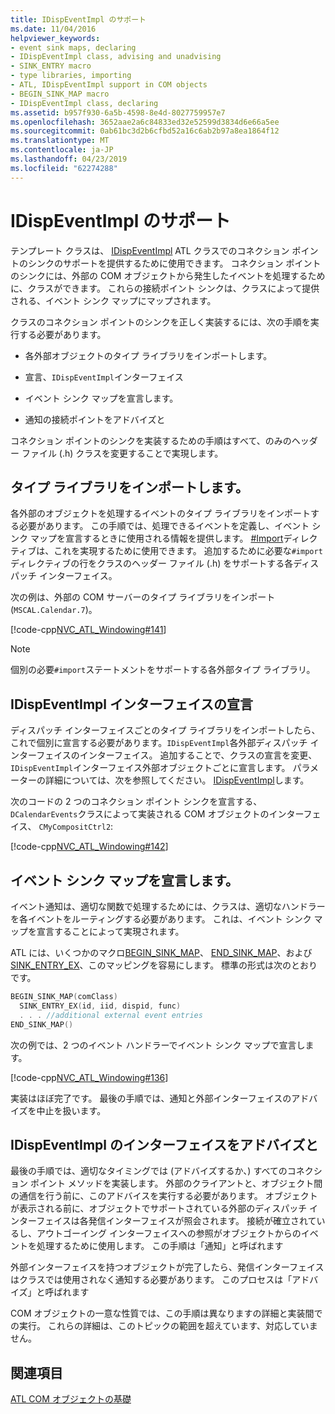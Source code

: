 ```yaml
---
title: IDispEventImpl のサポート
ms.date: 11/04/2016
helpviewer_keywords:
- event sink maps, declaring
- IDispEventImpl class, advising and unadvising
- SINK_ENTRY macro
- type libraries, importing
- ATL, IDispEventImpl support in COM objects
- BEGIN_SINK_MAP macro
- IDispEventImpl class, declaring
ms.assetid: b957f930-6a5b-4598-8e4d-8027759957e7
ms.openlocfilehash: 3652aae2a6c84833ed32e52599d3834d6e66a5ee
ms.sourcegitcommit: 0ab61bc3d2b6cfbd52a16c6ab2b97a8ea1864f12
ms.translationtype: MT
ms.contentlocale: ja-JP
ms.lasthandoff: 04/23/2019
ms.locfileid: "62274288"
---
```

# <a name="supporting-idispeventimpl"></a>IDispEventImpl のサポート

テンプレート クラスは、 [IDispEventImpl](../atl/reference/idispeventimpl-class.md) ATL クラスでのコネクション ポイントのシンクのサポートを提供するために使用できます。 コネクション ポイントのシンクには、外部の COM オブジェクトから発生したイベントを処理するために、クラスができます。 これらの接続ポイント シンクは、クラスによって提供される、イベント シンク マップにマップされます。

クラスのコネクション ポイントのシンクを正しく実装するには、次の手順を実行する必要があります。

- 各外部オブジェクトのタイプ ライブラリをインポートします。

- 宣言、`IDispEventImpl`インターフェイス

- イベント シンク マップを宣言します。

- 通知の接続ポイントをアドバイズと

コネクション ポイントのシンクを実装するための手順はすべて、のみのヘッダー ファイル (.h) クラスを変更することで実現します。

## <a name="importing-the-type-libraries"></a>タイプ ライブラリをインポートします。

各外部のオブジェクトを処理するイベントのタイプ ライブラリをインポートする必要があります。 この手順では、処理できるイベントを定義し、イベント シンク マップを宣言するときに使用される情報を提供します。 [#Import](../preprocessor/hash-import-directive-cpp.md)ディレクティブは、これを実現するために使用できます。 追加するために必要な`#import`ディレクティブの行をクラスのヘッダー ファイル (.h) をサポートする各ディスパッチ インターフェイス。

次の例は、外部の COM サーバーのタイプ ライブラリをインポート (`MSCAL.Calendar.7`)。

[!code-cpp[NVC_ATL_Windowing#141](../atl/codesnippet/cpp/supporting-idispeventimpl_1.h)]

> [!NOTE]
>  個別の必要`#import`ステートメントをサポートする各外部タイプ ライブラリ。

## <a name="declaring-the-idispeventimpl-interfaces"></a>IDispEventImpl インターフェイスの宣言

ディスパッチ インターフェイスごとのタイプ ライブラリをインポートしたら、これで個別に宣言する必要があります。`IDispEventImpl`各外部ディスパッチ インターフェイスのインターフェイス。 追加することで、クラスの宣言を変更、`IDispEventImpl`インターフェイス外部オブジェクトごとに宣言します。 パラメーターの詳細については、次を参照してください。 [IDispEventImpl](../atl/reference/idispeventimpl-class.md)します。

次のコードの 2 つのコネクション ポイント シンクを宣言する、`DCalendarEvents`クラスによって実装される COM オブジェクトのインターフェイス、 `CMyCompositCtrl2`:

[!code-cpp[NVC_ATL_Windowing#142](../atl/codesnippet/cpp/supporting-idispeventimpl_2.h)]

## <a name="declaring-an-event-sink-map"></a>イベント シンク マップを宣言します。

イベント通知は、適切な関数で処理するためには、クラスは、適切なハンドラーを各イベントをルーティングする必要があります。 これは、イベント シンク マップを宣言することによって実現されます。

ATL には、いくつかのマクロ[BEGIN_SINK_MAP](reference/composite-control-macros.md#begin_sink_map)、 [END_SINK_MAP](reference/composite-control-macros.md#end_sink_map)、および[SINK_ENTRY_EX](reference/composite-control-macros.md#sink_entry_ex)、このマッピングを容易にします。 標準の形式は次のとおりです。

```cpp
BEGIN_SINK_MAP(comClass)
  SINK_ENTRY_EX(id, iid, dispid, func)
  . . . //additional external event entries
END_SINK_MAP()
```

次の例では、2 つのイベント ハンドラーでイベント シンク マップで宣言します。

[!code-cpp[NVC_ATL_Windowing#136](../atl/codesnippet/cpp/supporting-idispeventimpl_3.h)]

実装はほぼ完了です。 最後の手順では、通知と外部インターフェイスのアドバイズを中止を扱います。

## <a name="advising-and-unadvising-the-idispeventimpl-interfaces"></a>IDispEventImpl のインターフェイスをアドバイズと

最後の手順では、適切なタイミングでは (アドバイズするか、) すべてのコネクション ポイント メソッドを実装します。 外部のクライアントと、オブジェクト間の通信を行う前に、このアドバイスを実行する必要があります。 オブジェクトが表示される前に、オブジェクトでサポートされている外部のディスパッチ インターフェイスは各発信インターフェイスが照会されます。 接続が確立されているし、アウトゴーイング インターフェイスへの参照がオブジェクトからのイベントを処理するために使用します。 この手順は「通知」と呼ばれます

外部インターフェイスを持つオブジェクトが完了したら、発信インターフェイスはクラスでは使用されなく通知する必要があります。 このプロセスは「アドバイズ」と呼ばれます

COM オブジェクトの一意な性質では、この手順は異なりますの詳細と実装間での実行。 これらの詳細は、このトピックの範囲を超えています、対応していません。

## <a name="see-also"></a>関連項目

[ATL COM オブジェクトの基礎](../atl/fundamentals-of-atl-com-objects.md)
